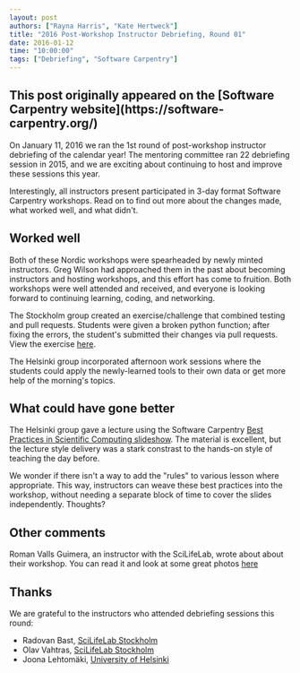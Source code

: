 ```yaml
---
layout: post
authors: ["Rayna Harris", "Kate Hertweck"]
title: "2016 Post-Workshop Instructor Debriefing, Round 01"
date: 2016-01-12
time: "10:00:00"
tags: ["Debriefing", "Software Carpentry"]
---
```


<h2>This post originally appeared on the [Software Carpentry website](https://software-carpentry.org/)</h2>
<!-- start excerpt -->
On January 11, 2016 we ran the 1st round of post-workshop instructor debriefing of the calendar year! The mentoring committee ran 22 debriefing session in 2015, and we are exciting about continuing to host and improve these sessions this year. 

Interestingly, all instructors present participated in 3-day format Software Carpentry workshops. Read on to find out more about the changes made, what worked well, and what didn't. 
<!-- end excerpt -->

## Worked well

Both of these Nordic workshops were spearheaded by newly minted instructors. Greg Wilson had approached them in the past about becoming instructors and hosting workshops, and this effort has come to fruition. Both workshops were well attended and received, and everyone is looking forward to continuing learning, coding, and networking. 

The Stockholm group created an exercise/challenge that combined testing and pull requests. Students were given a broken python function; after fixing the errors, the student's submitted their changes via pull requests. View the exercise [here](https://github.com/bast/python-tdd-exercises).

The Helsinki group incorporated afternoon work sessions where the students could apply the newly-learned tools to their own data or get more help of the morning's topics. 

## What could have gone better

The Helsinki group gave a lecture using the Software Carpentry [Best Practices in Scientific Computing slideshow](http://swcarpentry.github.io/slideshows/best-practices/index.html). The material is excellent, but the lecture style delivery was a stark constrast to the hands-on style of teaching the day before. 

We wonder if there isn't a way to add the "rules" to various lesson where appropriate. This way, instructors can weave these best practices into the workshop, without needing a separate block of time to cover the slides independently. Thoughts? 

## Other comments
Roman Valls Guimera, an instructor with the SciLifeLab, wrote about about their workshop. You can read it and look at some great photos [here](http://blogs.nopcode.org/brainstorm/2015/12/02/software-and-data-carpentry-workshop-2015/)

## Thanks

We are grateful to the instructors who attended debriefing sessions this round:

- Radovan Bast, [SciLifeLab Stockholm](https://pythonkurs.github.io/2015-11-30-swc_data/)
- Olav Vahtras, [SciLifeLab Stockholm](https://pythonkurs.github.io/2015-11-30-swc_data/)
- Joona Lehtomäki, [University of Helsinki](https://cbig.github.io/2015-11-25-helsinki/)
